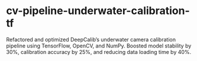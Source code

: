 # cv-pipeline-underwater-calibration-tf
Refactored and optimized DeepCalib’s underwater camera calibration pipeline using TensorFlow, OpenCV, and NumPy. Boosted model stability by 30%, calibration accuracy by 25%, and reducing data loading time by 40%.

